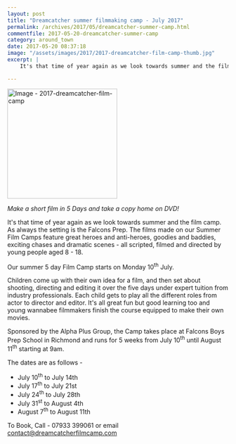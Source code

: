```yaml
---
layout: post
title: "Dreamcatcher summer filmmaking camp - July 2017"
permalink: /archives/2017/05/dreamcatcher-summer-camp.html
commentfile: 2017-05-20-dreamcatcher-summer-camp
category: around_town
date: 2017-05-20 08:37:18
image: "/assets/images/2017/2017-dreamcatcher-film-camp-thumb.jpg"
excerpt: |
    It's that time of year again as we look towards summer and the film camp. As always the setting is the Falcons Prep. The films made on our Summer Film Camps feature great heroes and anti-heroes, goodies and baddies, exciting chases and dramatic scenes - all scripted, filmed and directed by young people aged 8 - 18.

---
```


<a href="/assets/images/2017/2017-dreamcatcher-film-camp.jpg" title="Click for a larger image"><img src="/assets/images/2017/2017-dreamcatcher-film-camp-thumb.jpg" width="250" alt="Image - 2017-dreamcatcher-film-camp"  class="photo right"/></a>

*Make a short film in 5 Days and take a copy home on DVD!*

It's that time of year again as we look towards summer and the film camp. As always the setting is the Falcons Prep. The films made on our Summer Film Camps feature great heroes and anti-heroes, goodies and baddies, exciting chases and dramatic scenes - all scripted, filmed and directed by young people aged 8 - 18.

Our summer 5 day Film Camp starts on Monday 10<sup>th</sup> July.

Children come up with their own idea for a film, and then set about shooting, directing and editing it over the five days under expert tuition from industry professionals. Each child gets to play all the different roles from actor to director and editor. It's all great fun but good learning too and young wannabee filmmakers finish the course equipped to make their own movies.

Sponsored by the Alpha Plus Group, the Camp takes place at Falcons Boys Prep School in Richmond and runs for 5 weeks from July 10<sup>th</sup> until August 11<sup>th</sup> starting at 9am.

The dates are as follows -

-   July 10<sup>th</sup> to July 14th
-   July 17<sup>th</sup> to July 21st
-   July 24<sup>th</sup> to July 28th
-   July 31<sup>st</sup> to August 4th
-   August 7<sup>th</sup> to August 11th

To Book, Call - 07933 399061 or email <contact@dreamcatcherfilmcamp.com>
